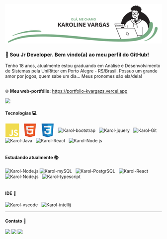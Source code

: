 <img src="assets/img/header.png">
<h3>👋 Sou Jr Developer. Bem vindo(a) ao meu perfil do GitHub!</h3> 
Tenho 18 anos, atualmente estou graduando em Análise e Desenvolvimento de Sistemas pela UniRitter em Porto Alegre - RS/Brasil. Possuo um grande amor por jogos, quem sabe um dia... Meus pronomes são ela/dela! <br><br>

🌐 **Meu web-portfólio:** https://portfolio-kvargazs.vercel.app
<br>

<div>
  <img height="200rem" src="https://github-readme-stats.vercel.app/api/top-langs/?username=kvargazs&layout=compact&theme=gotham">
</div>

#### Tecnologias 💻
<div style="display: inline_block margin: ">
  <img align="center" alt="Karol-Js" height="45" width="45" src="https://raw.githubusercontent.com/devicons/devicon/master/icons/javascript/javascript-plain.svg">&nbsp;&nbsp;
  <img align="center" alt="Karol-HTML" height="45" width="45" src="https://raw.githubusercontent.com/devicons/devicon/master/icons/html5/html5-original.svg">&nbsp;&nbsp;
  <img align="center" alt="Karol-CSS" height="45" width="45" src="https://raw.githubusercontent.com/devicons/devicon/master/icons/css3/css3-original.svg">&nbsp;&nbsp;
  <img align="center" alt="Karol-bootstrap" height="45" width="45" src="https://cdn.jsdelivr.net/gh/devicons/devicon/icons/bootstrap/bootstrap-plain.svg" />&nbsp;&nbsp;
  <img align="center" alt="Karol-jquery" height="45" width="45" src="https://cdn.jsdelivr.net/gh/devicons/devicon/icons/jquery/jquery-original.svg" />&nbsp;&nbsp;
  <img align="center" alt="Karol-Git" height="45" width="45" src="https://cdn.jsdelivr.net/gh/devicons/devicon/icons/git/git-original.svg">&nbsp;&nbsp;
  <img align="center" alt="Karol-Java" height="45" width="45" src="https://cdn.jsdelivr.net/gh/devicons/devicon/icons/java/java-original.svg">&nbsp;&nbsp;
  <img align="center" alt="Karol-React" height="45" width="45" src="https://cdn.jsdelivr.net/gh/devicons/devicon/icons/react/react-original.svg">&nbsp;&nbsp;
  <img align="center" alt="Karol-Node.js" height="45" width="45" src="https://cdn.jsdelivr.net/gh/devicons/devicon/icons/nodejs/nodejs-original.svg">
</div>&nbsp;

#### Estudando atualmente 📚
<div style="display: inline_block">
  <img align="center" alt="Karol-Node.js" height="45" width="45" src="https://cdn.jsdelivr.net/gh/devicons/devicon/icons/mongodb/mongodb-original.svg" />
  <img align="center" alt="Karol-mySQL" height="70" width="70" src="https://cdn.jsdelivr.net/gh/devicons/devicon/icons/mysql/mysql-original-wordmark.svg" />&nbsp;&nbsp;
  <img align="center" alt="Karol-PostgrSQL" height="45" width="45" src="https://cdn.jsdelivr.net/gh/devicons/devicon/icons/postgresql/postgresql-plain.svg" />&nbsp;&nbsp;
  <img align="center" alt="Karol-React" height="45" width="45" src="https://cdn.jsdelivr.net/gh/devicons/devicon/icons/react/react-original.svg">&nbsp;&nbsp;
  <img align="center" alt="Karol-Node.js" height="45" width="45" src="https://cdn.jsdelivr.net/gh/devicons/devicon/icons/nodejs/nodejs-original.svg">&nbsp;&nbsp;
  <img align="center" alt="Karol-typescript" height="45" width="45" src="https://cdn.jsdelivr.net/gh/devicons/devicon/icons/typescript/typescript-original.svg" />
</div>&nbsp;

#### IDE 📂
<div style="display: inline_block">
  <img align="center" alt="Karol-vscode" height="45" width="45" src="https://cdn.jsdelivr.net/gh/devicons/devicon/icons/vscode/vscode-original.svg" />&nbsp;&nbsp;
  <img align="center" alt="Karol-intellij" height="45" width="45" src="https://cdn.jsdelivr.net/gh/devicons/devicon/icons/intellij/intellij-original.svg" />
</div>

---

#### Contato 📩
<div>
  <a href="https://www.linkedin.com/in/karoline-vargas-ferreira-76a60721b/" target="_blank"><img src="https://img.shields.io/badge/-LinkedIn-%230077B5?style=for-the-badge&logo=linkedin&logoColor=white" target="_blank"></a> 
  <a href="https://www.instagram.com/kvargazs/" target="_blank"><img src="https://img.shields.io/badge/-Instagram-%23E4405F?style=for-the-badge&logo=instagram&logoColor=white" target="_blank"></a>
  <a href="mailto:karol.v.0570@gmail.com"><img src="https://img.shields.io/badge/-Gmail-%23333?style=for-the-badge&logo=gmail&logoColor=white" target="_blank"></a>
</div>
